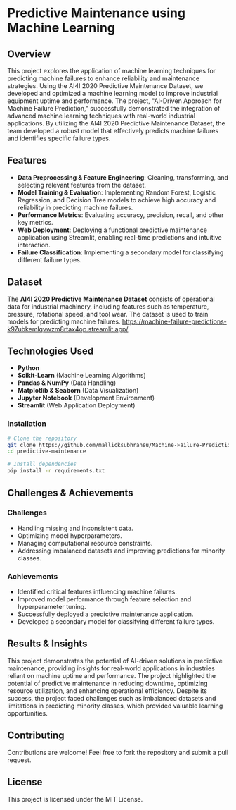# Predictive Maintenance using Machine Learning

## Overview
This project explores the application of machine learning techniques for predicting machine failures to enhance reliability and maintenance strategies. Using the AI4I 2020 Predictive Maintenance Dataset, we developed and optimized a machine learning model to improve industrial equipment uptime and performance. The project, "AI-Driven Approach for Machine Failure Prediction," successfully demonstrated the integration of advanced machine learning techniques with real-world industrial applications. By utilizing the AI4I 2020 Predictive Maintenance Dataset, the team developed a robust model that effectively predicts machine failures and identifies specific failure types.

## Features
- **Data Preprocessing & Feature Engineering**: Cleaning, transforming, and selecting relevant features from the dataset.
- **Model Training & Evaluation**: Implementing Random Forest, Logistic Regression, and Decision Tree models to achieve high accuracy and reliability in predicting machine failures.
- **Performance Metrics**: Evaluating accuracy, precision, recall, and other key metrics.
- **Web Deployment**: Deploying a functional predictive maintenance application using Streamlit, enabling real-time predictions and intuitive interaction.
- **Failure Classification**: Implementing a secondary model for classifying different failure types.

## Dataset
The **AI4I 2020 Predictive Maintenance Dataset** consists of operational data for industrial machinery, including features such as temperature, pressure, rotational speed, and tool wear. The dataset is used to train models for predicting machine failures.
https://machine-failure-predictions-k97ubkemlqvwzm8rtax4op.streamlit.app/

## Technologies Used
- **Python**
- **Scikit-Learn** (Machine Learning Algorithms)
- **Pandas & NumPy** (Data Handling)
- **Matplotlib & Seaborn** (Data Visualization)
- **Jupyter Notebook** (Development Environment)
- **Streamlit** (Web Application Deployment)


### Installation
```sh
# Clone the repository
git clone https://github.com/mallicksubhransu/Machine-Failure-Predictions.git
cd predictive-maintenance

# Install dependencies
pip install -r requirements.txt
```

## Challenges & Achievements
### Challenges
- Handling missing and inconsistent data.
- Optimizing model hyperparameters.
- Managing computational resource constraints.
- Addressing imbalanced datasets and improving predictions for minority classes.

### Achievements
- Identified critical features influencing machine failures.
- Improved model performance through feature selection and hyperparameter tuning.
- Successfully deployed a predictive maintenance application.
- Developed a secondary model for classifying different failure types.

## Results & Insights
This project demonstrates the potential of AI-driven solutions in predictive maintenance, providing insights for real-world applications in industries reliant on machine uptime and performance. The project highlighted the potential of predictive maintenance in reducing downtime, optimizing resource utilization, and enhancing operational efficiency. Despite its success, the project faced challenges such as imbalanced datasets and limitations in predicting minority classes, which provided valuable learning opportunities.

## Contributing
Contributions are welcome! Feel free to fork the repository and submit a pull request.

## License
This project is licensed under the MIT License.


